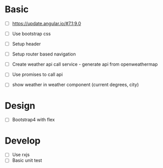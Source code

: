 # Basic

- [ ] https://update.angular.io/#7.1:9.0
- [ ] Use bootstrap css
- [ ] Setup header
- [ ] Setup router based navigation
- [ ] Create weather api call service - generate api from openweathermap
- [ ] Use promises to call api
- [ ] show weather in weather component (current degrees, city)


# Design

- [ ] Bootstrap4 with flex

# Develop

- [ ] Use rxjs
- [ ] Basic unit test
